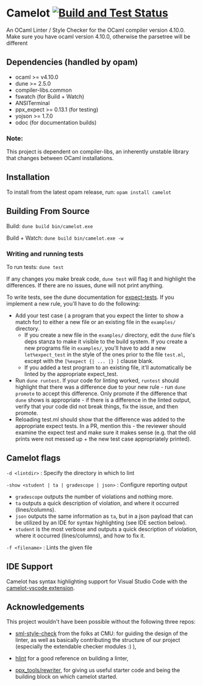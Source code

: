 # Camelot [![Build and Test Status](https://github.com/upenn-cis1xx/camelot/workflows/Build%20&%20Test/badge.svg)](https://github.com/upenn-cis1xx/camelot/actions?query=workflow%3A%22Build+%26+Test%22)
An OCaml Linter / Style Checker for the OCaml compiler version 4.10.0.
Make sure you have ocaml version 4.10.0, otherwise the parsetree will be different

## Dependencies (handled by opam)
- ocaml >= v4.10.0
- dune >= 2.5.0
- compiler-libs.common
- fswatch (for Build + Watch)
- ANSITerminal
- ppx_expect >= 0.13.1 (for testing)
- yojson >= 1.7.0
- odoc (for documentation builds)

### Note:
This project is dependent on compiler-libs, an inherently unstable library that
changes between OCaml installations.

## Installation
To install from the latest opam release, run: `opam install camelot`

## Building From Source
Build:
`dune build bin/camelot.exe`

Build + Watch:
`dune build bin/camelot.exe -w`

### Writing and running tests
To run tests:
`dune test`

If any changes you make break code, `dune test` will flag it and highlight the differences. If there are no issues,
dune will not print anything.

To write tests, see the dune documentation for [expect-tests](https://dune.readthedocs.io/en/stable/tests/html).
If you implement a new rule, you'll have to do the following:
* Add your test case ( a program that you expect the linter to show a match for) to either a new file or an existing file
  in the `examples/` directory.
  * If you create a new file in the `examples/` directory, edit the `dune` file's deps stanza to make it visible to the
  build system. If you create a new programs file in `examples/`, you'll have to add a new `let%expect_test` in the style of the ones prior to the
  file `test.ml`, except with the `[%expect {| ... |} ]` clause blank.
  * If you added a test program to an existing file, it'll automatically be linted by the appropriate expect_test.
* Run `dune runtest`. If your code for linting worked, `runtest` should
  highlight that there was a difference due to your new rule - run `dune promote` to accept this difference.
  Only promote if the difference that `dune` shows is appropriate - if there is a difference in the linted output, verify that your code did not break things,
  fix the issue, and then promote.
* Reloading test.ml should show that the difference was added to the appropriate expect tests. In a PR, mention this - the reviewer
  should examine the expect test and make sure it makes sense (e.g. that the old prints were not messed up + the new test case appropriately printed).

## Camelot flags

`-d <lintdir>` : Specify the directory in which to lint

`-show <student | ta | gradescope | json>` : Configure reporting output
  - `gradescope` outputs the number of violations and nothing more.
  - `ta` outputs a quick description of violation, and where it occurred (lines/columns).
  - `json` outputs the same information as `ta`, but in a json payload that can be utilized by an IDE for syntax highlighting (see IDE section below). 
  - `student` is the most verbose and outputs a quick description of violation, where it occurred (lines/columns), and how to fix it.
  
`-f <filename>` : Lints the given file

## IDE Support

Camelot has syntax highlighting support for Visual Studio Code with the [camelot-vscode extension](https://github.com/esinx/camelot-vscode).

## Acknowledgements
This project wouldn't have been possible without the following three repos:

- [sml-style-check](https://github.com/jluningp/sml-style-check) from the folks at CMU: for guiding the design of the linter, as well as basically contributing the structure of our project (especially the extendable checker modules :) ),

- [hlint](https://github.com/ndmitchell/hlint) for a good reference on building a linter,

- [ppx_tools/rewriter](https://github.com/ocaml-ppx/ppx_tools/blob/master/rewriter.ml), for giving us useful starter code and being the building block on which camelot started. 




